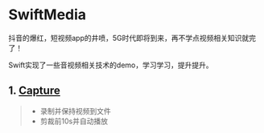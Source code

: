 # SwiftMedia


抖音的爆红，短视频app的井喷，5G时代即将到来，再不学点视频相关知识就完了！

Swift实现了一些音视频相关技术的demo，学习学习，提升提升。

## 1. [Capture](https://github.com/dangercheng/SwiftMedia/tree/master/Capture)
> * 录制并保持视频到文件
> * 剪裁前10s并自动播放
